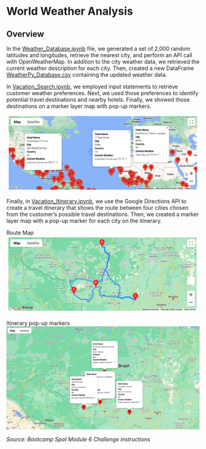 # World Weather Analysis

## Overview
In the [Weather_Database.ipynb](https://github.com/fabeza/World_Weather_Analysis/blob/525ffb8dc9d03409f6185d0995f5c55d30062313/Weather_Database/Weather_Database.ipynb) file, we generated a set of 2,000 random latitudes and longitudes, retrieve the nearest city, and perform an API call with OpenWeatherMap. In addition to the city weather data, we retrieved the current weather description for each city. Then, created a new DataFrame [WeatherPy_Database.csv](https://github.com/fabeza/World_Weather_Analysis/blob/525ffb8dc9d03409f6185d0995f5c55d30062313/Weather_Database/WeatherPy_Database.csv) containing the updated weather data. 

In [Vacation_Search.ipynb](https://github.com/fabeza/World_Weather_Analysis/blob/525ffb8dc9d03409f6185d0995f5c55d30062313/Vacation_Search/Vacation_Search.ipynb), we employed input statements to retrieve customer weather preferences. Next, we used those preferences to identify potential travel destinations and nearby hotels. Finally, we showed those destinations on a marker layer map with pop-up markers.

![WeatherPy_vacation_map.png](https://github.com/fabeza/World_Weather_Analysis/blob/525ffb8dc9d03409f6185d0995f5c55d30062313/Vacation_Search/WeatherPy_vacation_map.png)

Finally, in [Vacation_Itinerary.ipynb](https://github.com/fabeza/World_Weather_Analysis/blob/525ffb8dc9d03409f6185d0995f5c55d30062313/Vacation_Itinerary/Vacation_Itinerary.ipynb), we use the Google Directions API to create a travel itinerary that shows the route between four cities chosen from the customer’s possible travel destinations. Then, we created a marker layer map with a pop-up marker for each city on the itinerary.

Route Map
![WeatherPy_travel_map.png](https://github.com/fabeza/World_Weather_Analysis/blob/525ffb8dc9d03409f6185d0995f5c55d30062313/Vacation_Itinerary/WeatherPy_travel_map.png)

Itinerary pop-up markers
![WeatherPy_travel_map_markers.png](https://github.com/fabeza/World_Weather_Analysis/blob/525ffb8dc9d03409f6185d0995f5c55d30062313/Vacation_Itinerary/WeatherPy_travel_map_markers.png)

*Source: Bootcamp Spot Module 6 Challenge instructions*
